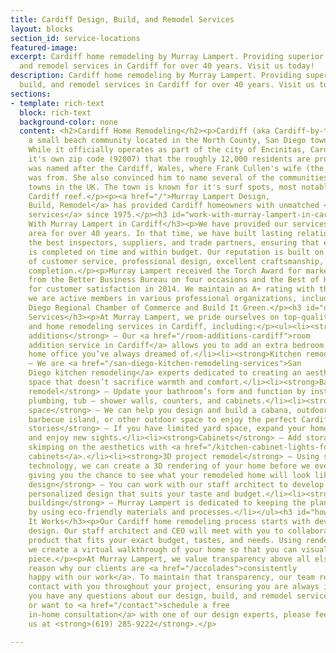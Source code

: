 ```yaml
---
title: Cardiff Design, Build, and Remodel Services
layout: blocks
section_id: service-locations
featured-image:
excerpt: Cardiff home remodeling by Murray Lampert. Providing superior design, build,
  and remodel services in Cardiff for over 40 years. Visit us today!
description: Cardiff home remodeling by Murray Lampert. Providing superior design,
  build, and remodel services in Cardiff for over 40 years. Visit us today!
sections:
- template: rich-text
  block: rich-text
  background-color: none
  content: <h2>Cardiff Home Remodeling</h2><p>Cardiff (aka Cardiff-by-the-Sea) is
    a small beach community located in the North County, San Diego town of Encinitas.
    While it officially operates as part of the city of Encinitas, Cardiff boasts
    it's own zip code (92007) that the roughly 12,000 residents are proud to claim.</p><p>Cardiff
    was named after the Cardiff, Wales, where Frank Cullen's wife (the area's developer)
    was from. She also convinced him to name several of the communities streets after
    towns in the UK. The town is known for it's surf spots, most notably Swami's and
    Cardiff reef.</p><p><a href="/">Murray Lampert Design,
    Build, Remodel</a> has provided Cardiff homeowners with unmatched <a href="/san-diego-design-build-contractors">design-build
    services</a> since 1975.</p><h3 id="work-with-murray-lampert-in-cardiff">Work
    With Murray Lampert in Cardiff</h3><p>We have provided our services to the Cardiff
    area for over 40 years. In that time, we have built lasting relationships with
    the best inspectors, suppliers, and trade partners, ensuring that every project
    is completed on time and within budget. Our reputation is built on a solid foundation
    of customer service, professional design, excellent craftsmanship, and punctual
    completion.</p><p>Murray Lampert received the Torch Award for marketplace ethics
    from the Better Business Bureau on four occasions and the Best of Houzz award
    for customer satisfaction in 2014. We maintain an A+ rating with the BBB, and
    we are active members in various professional organizations, including the San
    Diego Regional Chamber of Commerce and Build It Green.</p><h3 id="our-services">Our
    Services</h3><p>At Murray Lampert, we pride ourselves on top-quality design, build,
    and home remodeling services in Cardiff, including:</p><ul><li><strong>Room
    additions</strong> – Our <a href="/room-additions-cardiff">room
    addition service in Cardiff</a> allows you to add an extra bedroom or create the
    home office you’ve always dreamed of.</li><li><strong>Kitchen remodel</strong>
    – We are <a href="/san-diego-kitchen-remodeling-services">San
    Diego kitchen remodeling</a> experts dedicated to creating an aesthetically pleasing
    space that doesn’t sacrifice warmth and comfort.</li><li><strong>Bathroom
    remodel</strong> – Update your bathroom’s form and function by installing new
    plumbing, tub – shower walls, counters, and cabinets.</li><li><strong>Outdoor
    space</strong> – We can help you design and build a cabana, outdoor kitchen and
    barbecue island, or other outdoor space to enjoy the perfect Cardiff weather.</li><li><strong>Second
    stories</strong> – If you have limited yard space, expand your home vertically
    and enjoy new sights.</li><li><strong>Cabinets</strong> – Add storage without
    skimping on the aesthetics with <a href="/kitchen-cabinet-lights-for-kitchen-remodeling-cardiff/">custom
    cabinets</a>.</li><li><strong>3D project remodel</strong> – Using state-of-the-art
    technology, we can create a 3D rendering of your home before we even break ground,
    giving you the chance to see what your remodeled home will look like upon completion.</li><li><strong>Architectural
    design</strong> – You can work with our staff architect to develop a completely
    personalized design that suits your taste and budget.</li><li><strong>Green
    building</strong> – Murray Lampert is dedicated to keeping the planet healthy
    by using eco-friendly materials and processes.</li></ul><h3 id="how-it-works">How
    It Works</h3><p>Our Cardiff home remodeling process starts with developing the
    design. Our staff architect and CEO will meet with you to collaborate on a finished
    product that fits your exact budget, tastes, and needs. Using rendering software,
    we create a virtual walkthrough of your home so that you can visualize the finished
    piece.</p><p>At Murray Lampert, we value transparency above all else. It's the
    reason why our clients are <a href="/accolades">consistently
    happy with our work</a>. To maintain that transparency, our team remains in regular
    contact with you throughout your project, ensuring you are always in the know.</p><p>If
    you have any questions about our design, build, and remodel services in Cardiff
    or want to <a href="/contact">schedule a free
    in-home consultation</a> with one of our design experts, please feel free to call
    us at <strong>(619) 285-9222</strong>.</p>

---
```


